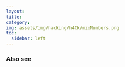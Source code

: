 ```yaml
---
layout: 
title: 
category: 
img: assets/img/hacking/h4Ck/mixNumbers.png
toc:
  sidebar: left
---
```


### Also see
